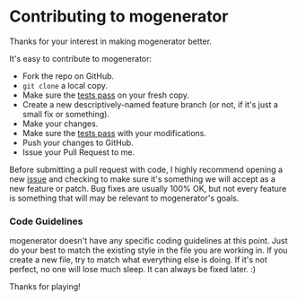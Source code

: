 # Contributing to mogenerator

Thanks for your interest in making mogenerator better.

It's easy to contribute to mogenerator:

* Fork the repo on GitHub.
* `git clone` a local copy.
* Make sure the [tests pass](https://github.com/rentzsch/mogenerator/tree/master/test) on your fresh copy.
* Create a new descriptively-named feature branch (or not, if it's just a small fix or something).
* Make your changes.
* Make sure the [tests pass](https://github.com/rentzsch/mogenerator/tree/master/test) with your modifications.
* Push your changes to GitHub.
* Issue your Pull Request to me.

Before submitting a pull request with code, I highly recommend opening a new [issue][issue] and checking to make sure it's something we will accept as a new feature or patch. Bug fixes are usually 100% OK, but not every feature is something that will may be relevant to mogenerator's goals.

### Code Guidelines

mogenerator doesn't have any specific coding guidelines at this point. Just do your best to match the existing style in the file you are working in. If you create a new file, try to match what everything else is doing. If it's not perfect, no one will lose much sleep. It can always be fixed later. :)

Thanks for playing!

[issue]: https://github.com/justin/Aspen/issues/new
